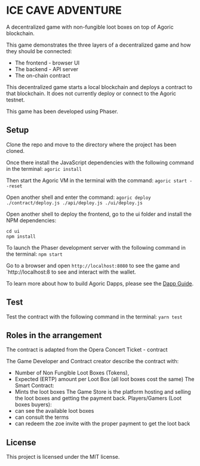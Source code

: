 # ICE CAVE ADVENTURE

A decentralized game with non-fungible loot boxes on top of Agoric blockchain.

This game demonstrates the three layers of a decentralized game and how they should be connected:
- The frontend - browser UI 
- The backend - API server 
- The on-chain contract

This decentralized game starts a local blockchain and deploys a contract to that blockchain.
It does not currently deploy or connect to the Agoric testnet.

This game has been developed using Phaser.

## Setup

Clone the repo and move to the directory where the project has been cloned.

Once there install the JavaScript dependencies with the following command in the terminal:
`agoric install`

Then start the Agoric VM in the terminal with the command:
`agoric start --reset`

Open another shell and enter the command:
`agoric deploy ./contract/deploy.js ./api/deploy.js ./ui/deploy.js`

Open another shell to deploy the frontend, go to the ui folder and install the NPM dependencies:
```
cd ui
npm install
```
To launch the Phaser development server with the following command in the terminal:
`npm start`

Go to a browser and open `http://localhost:8080` to see the game and `http://localhost:8 to see and interact with the wallet.

To learn more about how to build Agoric Dapps, please see the [Dapp Guide](https://agoric.com/documentation/dapps/).


## Test
Test the contract with the following command in the terminal:
`yarn test`


## Roles in the arrangement
The contract is adapted from the Opera Concert Ticket - contract

  
The Game Developer and Contract creator describe the contract with:
- Number of Non Fungible Loot Boxes (Tokens),
- Expected (ERTP) amount per Loot Box (all loot boxes cost the same)
The Smart Contract:
- Mints the loot boxes
The Game Store is the platform hosting and selling the loot boxes and getting the payment back.
Players/Gamers (Loot boxes buyers):
- can see the available loot boxes
- can consult the terms
- can redeem the zoe invite with the proper payment to get the loot back
  

## License
This project is licensed under the MIT license.






